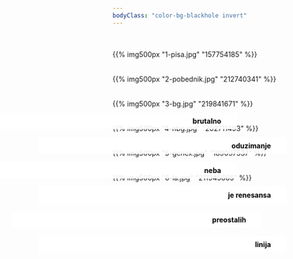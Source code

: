 ```yaml
---
bodyClass: "color-bg-blackhole invert"
---
```

<style>
.stripe {
  text-align: right;
  background-color: rgba(255,255,255, 0.9);
  padding: 0.5rem 2rem;
  position: relative;
  color: #000;
  font-weight: bold;
}
a {
  color: #999;
}
</style>

<div style="top: 160px; right: 50%;" class="stripe">brutalno</div>
{{% img500px "1-pisa.jpg" "157754185" %}}

<div style="top: 160px; right: 30%;" class="stripe">oduzimanje</div>
{{% img500px "2-pobednik.jpg" "212740341" %}}

<div style="top: 160px; right: 50%;" class="stripe">neba</div>
{{% img500px "3-bg.jpg" "219841671" %}}

<div style="top: 160px; right: 30%;" class="stripe">je renesansa</div>
{{% img500px "4-nbg.jpg" "202711493" %}}

<div style="top: 160px; right: 40%;" class="stripe">preostalih</div>
{{% img500px "5-genex.jpg" "189097537" %}}

<div style="top: 160px; right: 30%;" class="stripe">linija</div>
{{% img500px "6-la.jpg" "211945665" %}}

